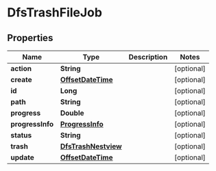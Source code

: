 # DfsTrashFileJob

## Properties
Name | Type | Description | Notes
------------ | ------------- | ------------- | -------------
**action** | **String** |  |  [optional]
**create** | [**OffsetDateTime**](OffsetDateTime.md) |  |  [optional]
**id** | **Long** |  |  [optional]
**path** | **String** |  |  [optional]
**progress** | **Double** |  |  [optional]
**progressInfo** | [**ProgressInfo**](ProgressInfo.md) |  |  [optional]
**status** | **String** |  |  [optional]
**trash** | [**DfsTrashNestview**](DfsTrashNestview.md) |  |  [optional]
**update** | [**OffsetDateTime**](OffsetDateTime.md) |  |  [optional]
